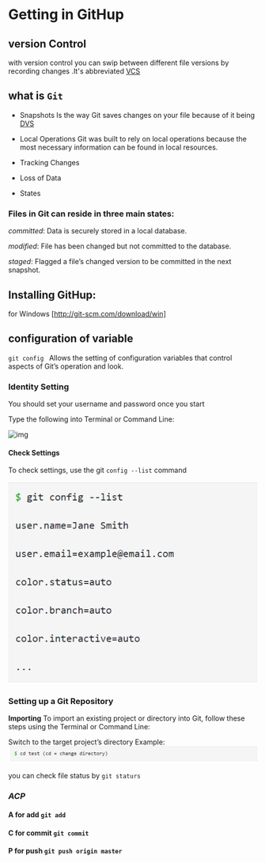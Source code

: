 # Getting in GitHup
 ## version Control
with version control you can swip between different file versions by recording changes .It's abbreviated [VCS](https://git-scm.com/book/en/v2/Getting-Started-About-Version-Control#:~:text=Version%20control%20is%20a%20system,of%20file%20on%20a%20computer.)
 
## what is ` Git `
 - Snapshots
 Is the way Git saves changes on your file because of it being [DVS](https://en.wikipedia.org/wiki/Distributed_version_control)

 - Local Operations
 Git was built to rely on local operations because the most necessary information can be found in local resources.

 - Tracking Changes

 - Loss of Data
 - States

### Files in Git can reside in three main states:

 *committed*: Data is securely stored in a local database.

 *modified*: File has been changed but not committed to the database.

 *staged*: Flagged a file’s changed version to be committed in the next snapshot.

 ## Installing GitHup:
 for Windows [http://git-scm.com/download/win]

 ## configuration of variable 
  `git config ` 
  Allows the setting of configuration variables that control aspects of Git’s operation and look.

### Identity Setting
You should set your username and password once you start 

Type the following into Terminal or Command Line:

![img](https://github.com/malekshmes/Reading-notes/blob/master/Capture.PNG) 
#### Check Settings

To check settings, use the git `config --list` command

![img](second.png)

### Setting up a Git Repository

**Importing**
To import an existing project or directory into Git, follow these steps using the Terminal or Command Line:

Switch to the target project’s directory
Example:
![img](capture1.png)

you can check file status by `git staturs` 



### *ACP*
#### A for add `git add` 
#### C for commit `git commit`
#### P for push `git push origin master`


